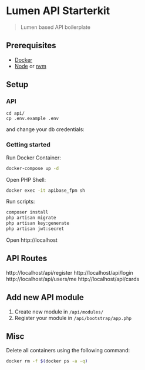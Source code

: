 # Lumen API Starterkit

> Lumen based API boilerplate

## Prerequisites

- [Docker](https://www.docker.com/get-started)
- [Node](https://nodejs.org/en/) or [nvm](https://github.com/nvm-sh/nvm)

## Setup

### API

```
cd api/
cp .env.example .env
```

and change your db credentials:

### Getting started

Run Docker Container:

```sh
docker-compose up -d
```

Open PHP Shell:

```sh
docker exec -it apibase_fpm sh
```

Run scripts:

```sh
composer install
php artisan migrate
php artisan key:generate
php artisan jwt:secret
```

Open http://localhost

## API Routes

http://localhost/api/register
http://localhost/api/login
http://localhost/api/users/me
http://localhost/api/cards

## Add new API module

1. Create new module in `/api/modules/`
2. Register your module in `/api/bootstrap/app.php`

## Misc

Delete all containers using the following command: 

```sh
docker rm -f $(docker ps -a -q)
```
